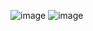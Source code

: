 ![image](https://user-images.githubusercontent.com/96529109/213729118-4220176d-b963-4b83-b15c-cc2dfd051b0e.png)
![image](https://user-images.githubusercontent.com/96529109/213729177-66450591-8d1e-47af-a7d4-d1f77d76710f.png)

